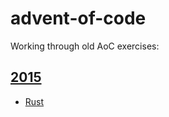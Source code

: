# advent-of-code
Working through old AoC exercises:

## [2015](https://adventofcode.com/2015)
* [Rust]('./2015/rust')
